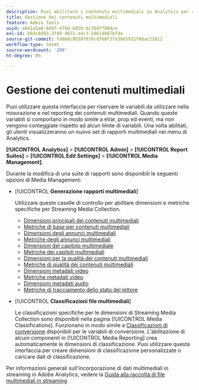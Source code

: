 ```yaml
---
description: Puoi abilitare i contenuti multimediali in Analytics per riservare un set speciale di variabili di soluzioni multimediali da utilizzare nelle attività di misurazione e reporting.
title: Gestione dei contenuti multimediali
feature: Admin Tools
uuid: a841a5a8-6d47-478d-b02b-6c1647fb04ce
exl-id: b6dc8d93-3f89-4671-a4c3-18614667bf4e
source-git-commit: fdd66c9558f070cd760f37a39e5911f0dac22612
workflow-type: tm+mt
source-wordcount: '209'
ht-degree: 0%

---
```


# Gestione dei contenuti multimediali

Puoi utilizzare questa interfaccia per riservare le variabili da utilizzare nella misurazione e nel reporting dei contenuti multimediali. Quando queste variabili si comportano in modo simile a eVar, prop ed eventi, ma non vengono conteggiate rispetto ad alcun limite di variabili. Una volta abilitati, gli utenti visualizzeranno un nuovo set di rapporti multimediali nei menu di Analytics.

**[!UICONTROL Analytics]** > **[!UICONTROL Admin]** > **[!UICONTROL Report Suites]** > **[!UICONTROL Edit Settings]** > **[!UICONTROL Media Management]**.

Durante la modifica di una suite di rapporti sono disponibili le seguenti opzioni di Media Management:

* [!UICONTROL **Generazione rapporti multimediali**]

  Utilizzare queste caselle di controllo per abilitare dimensioni e metriche specifiche per Streaming Media Collection.

   * [Dimensioni principali dei contenuti multimediali](/help/components/dimensions/sm-core.md)
   * [Metriche di base per contenuti multimediali](/help/components/metrics/sm-core.md)
   * [Dimensioni degli annunci multimediali](/help/components/dimensions/sm-ads.md)
   * [Metriche degli annunci multimediali](/help/components/metrics/sm-ads.md)
   * [Dimensioni del capitolo multimediale](/help/components/dimensions/sm-chapters.md)
   * [Metriche dei capitoli multimediali](/help/components/metrics/sm-chapters.md)
   * [Dimensioni per la qualità dei contenuti multimediali](/help/components/dimensions/sm-quality.md)
   * [Metriche di qualità dei contenuti multimediali](/help/components/metrics/sm-quality.md)
   * [Dimensioni metadati video](/help/components/dimensions/sm-video-metadata.md)
   * [Metriche metadati video](/help/components/metrics/sm-video-metadata.md)
   * [Dimensioni metadati audio](/help/components/dimensions/sm-audio-metadata.md)
   * [Metriche di tracciamento dello stato del lettore](/help/components/metrics/sm-player-state.md)

* [!UICONTROL **Classificazioni file multimediali**]

  Le classificazioni specifiche per le dimensioni di Streaming Media Collection sono disponibili nella pagina [!UICONTROL Media Classifications]. Funzionano in modo simile a [Classificazioni di conversione](/help/admin/admin/c-manage-report-suites/c-edit-report-suites/conversion-var-admin/conversion-classifications.md) disponibili per le variabili di conversione. L&#39;abilitazione di alcuni componenti in [!UICONTROL Media Reporting] crea automaticamente le dimensioni di classificazione. Puoi utilizzare questa interfaccia per creare dimensioni di classificazione personalizzate o caricare dati di classificazione.

Per informazioni generali sull&#39;incorporazione di dati multimediali in streaming in Adobe Analytics, vedere la [Guida alla raccolta di file multimediali in streaming](https://experienceleague.adobe.com/it/docs/media-analytics/using/media-overview).
